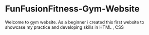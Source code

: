 # FunFusionFitness-Gym-Website
Welcome to gym website. As a beginner i created this first website to showcase my  practice and developing skills in HTML , CSS
